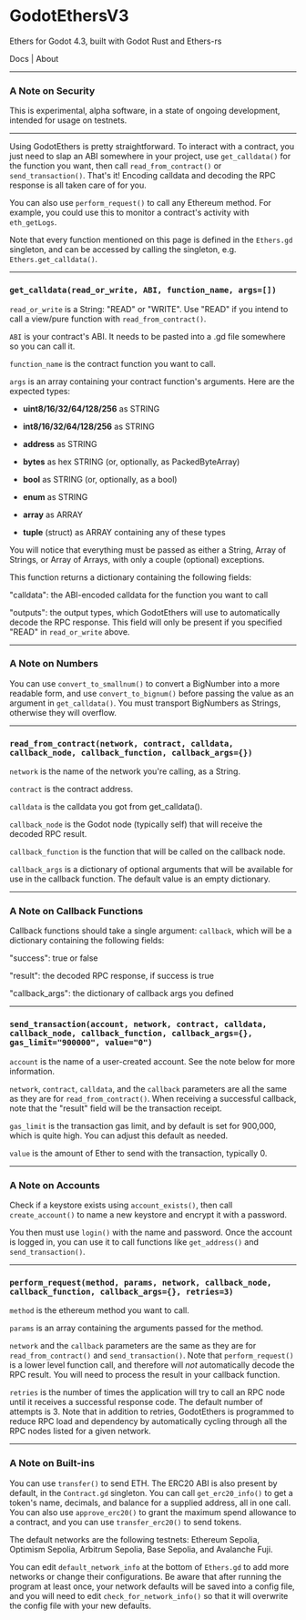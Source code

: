 # GodotEthersV3
Ethers for Godot 4.3, built with Godot Rust and Ethers-rs

Docs | About

___

### A Note on Security

This is experimental, alpha software, in a state of ongoing development, intended for usage on testnets.  

___

Using GodotEthers is pretty straightforward.  To interact with a contract, you just need to slap an ABI somewhere in your project, use `get_calldata()` for the function you want, then call `read_from_contract()` or `send_transaction()`.  That's it!  Encoding calldata and decoding the RPC response is all taken care of for you.

You can also use `perform_request()` to call any Ethereum method.  For example, you could use this to monitor a contract's activity with `eth_getLogs`.

Note that every function mentioned on this page is defined in the `Ethers.gd` singleton, and can be accessed by calling the singleton, e.g. `Ethers.get_calldata()`.

---

### `get_calldata(read_or_write, ABI, function_name, args=[])`

`read_or_write` is a String: "READ" or "WRITE".  Use "READ" if you intend to call a view/pure function with `read_from_contract()`.

`ABI` is your contract's ABI.  It needs to be pasted into a .gd file somewhere so you can call it.

`function_name` is the contract function you want to call.

`args` is an array containing your contract function's arguments.  Here are the expected types:

* __uint8/16/32/64/128/256__ as STRING

* __int8/16/32/64/128/256__ as STRING

* __address__ as STRING

* __bytes__ as hex STRING (or, optionally, as PackedByteArray)

* __bool__ as STRING (or, optionally, as a bool)

* __enum__ as STRING

* __array__ as ARRAY

* __tuple__ (struct) as ARRAY containing any of these types

You will notice that everything must be passed as either a String, Array of Strings, or Array of Arrays, with only a couple (optional) exceptions.

This function returns a dictionary containing the following fields:

"calldata": the ABI-encoded calldata for the function you want to call

"outputs": the output types, which GodotEthers will use to automatically decode the RPC response.  This field will only be present if you specified "READ" in `read_or_write` above.

___

### A Note on Numbers

You can use `convert_to_smallnum()` to convert a BigNumber into a more readable form, and use `convert_to_bignum()` before passing the value as an argument in `get_calldata()`.  You must transport BigNumbers as Strings, otherwise they will overflow.

___

### `read_from_contract(network, contract, calldata, callback_node, callback_function, callback_args={})`

`network` is the name of the network you're calling, as a String.

`contract` is the contract address.

`calldata` is the calldata you got from get_calldata().

`callback_node` is the Godot node (typically self) that will receive the decoded RPC result.

`callback_function` is the function that will be called on the callback node.

`callback_args` is a dictionary of optional arguments that will be available for use in the callback function.  The default value is an empty dictionary.

___

### A Note on Callback Functions

Callback functions should take a single argument: `callback`, which will be a dictionary containing the following fields:

"success": true or false

"result":  the decoded RPC response, if success is true

"callback_args": the dictionary of callback args you defined 

___

### `send_transaction(account, network, contract, calldata, callback_node, callback_function, callback_args={}, gas_limit="900000", value="0")`

`account` is the name of a user-created account.  See the note below for more information.

`network`, `contract`, `calldata`, and the `callback` parameters are all the same as they are for `read_from_contract()`.  When receiving a successful callback, note that the "result" field will be the transaction receipt.

`gas_limit` is the transaction gas limit, and by default is set for 900,000, which is quite high.  You can adjust this default as needed.

`value` is the amount of Ether to send with the transaction, typically 0.

___

### A Note on Accounts

Check if a keystore exists using `account_exists()`, then call `create_account()` to name a new keystore and encrypt it with a password.


You then must use `login()` with the name and password.  Once the account is logged in, you can use it to call functions like `get_address()` and `send_transaction()`.

___

### `perform_request(method, params, network, callback_node, callback_function, callback_args={}, retries=3)`

`method` is the ethereum method you want to call.

`params` is an array containing the arguments passed for the method.

`network` and the `callback` parameters are the same as they are for `read_from_contract()` and `send_transaction()`.  Note that `perform_request()` is a lower level function call, and therefore will *not* automatically decode the RPC result.  You will need to process the result in your callback function.

`retries` is the number of times the application will try to call an RPC node until it receives a successful response code.  The default number of attempts is 3. Note that in addition to retries, GodotEthers is programmed to reduce RPC load and dependency by automatically cycling through all the RPC nodes listed for a given network.

___

### A Note on Built-ins

You can use `transfer()` to send ETH.  The ERC20 ABI is also present by default, in the `Contract.gd` singleton.   You can call `get_erc20_info()` to get a token's name, decimals, and balance for a supplied address, all in one call.  You can also use `approve_erc20()` to grant the maximum spend allowance to a contract, and you can use `transfer_erc20()` to send tokens.

The default networks are the following testnets: Ethereum Sepolia, Optimism Sepolia, Arbitrum Sepolia, Base Sepolia, and Avalanche Fuji.

You can edit `default_network_info` at the bottom of `Ethers.gd` to add more networks or change their configurations.  Be aware that after running the program at least once, your network defaults will be saved into a config file, and you will need to edit `check_for_network_info()` so that it will overwrite the config file with your new defaults.

